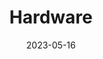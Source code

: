 ---
title: Hardware
fulltitle: Hardware

date: 2023-05-16

tags:
- 2023
characters:
- tzipora
- ross
categories:
- sketch
- characters
keywords:
- 2023

url: /stories/hardware/

toc: false

rgb: 214, 48, 80

image: /images/fullres/hardware.jpg
reddit:
print:
video:
caption: "Throw out the hardware. Let's do it right."
---